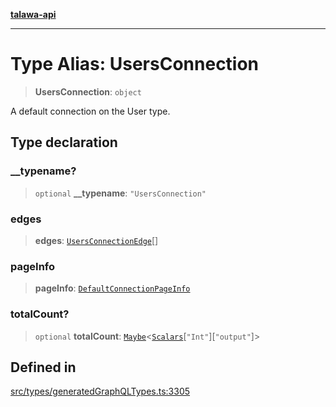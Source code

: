 [**talawa-api**](../../../README.md)

***

# Type Alias: UsersConnection

> **UsersConnection**: `object`

A default connection on the User type.

## Type declaration

### \_\_typename?

> `optional` **\_\_typename**: `"UsersConnection"`

### edges

> **edges**: [`UsersConnectionEdge`](UsersConnectionEdge.md)[]

### pageInfo

> **pageInfo**: [`DefaultConnectionPageInfo`](DefaultConnectionPageInfo.md)

### totalCount?

> `optional` **totalCount**: [`Maybe`](Maybe.md)\<[`Scalars`](Scalars.md)\[`"Int"`\]\[`"output"`\]\>

## Defined in

[src/types/generatedGraphQLTypes.ts:3305](https://github.com/Suyash878/talawa-api/blob/b5a9d8b4a1ea678a3d6f5b710b3721f91a3052fc/src/types/generatedGraphQLTypes.ts#L3305)
